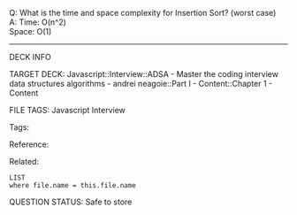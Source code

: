 Q: What is the time and space complexity for Insertion Sort? (worst case)  
A: Time: O(n^2)  
Space: O(1)
<!--ID: 1690376045909-->

---

DECK INFO

TARGET DECK: Javascript::Interview::ADSA - Master the coding interview data structures algorithms - andrei neagoie::Part I - Content::Chapter 1 - Content

FILE TAGS: Javascript Interview

Tags:

Reference:

Related:

```dataview
LIST
where file.name = this.file.name
```

QUESTION STATUS: Safe to store